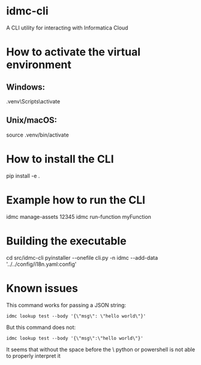 # idmc-cli
A CLI utility for interacting with Informatica Cloud

# How to activate the virtual environment

## Windows:
.venv\Scripts\activate

## Unix/macOS:
source .venv/bin/activate

# How to install the CLI
pip install -e .

# Example how to run the CLI
idmc manage-assets 12345
idmc run-function myFunction

# Building the executable
cd src/idmc-cli
pyinstaller --onefile cli.py -n idmc --add-data '../../config/i18n.yaml:config'

# Known issues
This command works for passing a JSON string:

    idmc lookup test --body '{\"msg\": \"hello world\"}'

But this command does not:

    idmc lookup test --body '{\"msg\":\"hello world\"}'

It seems that without the space before the \ python or powershell is not able to properly interpret it